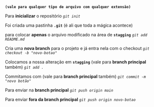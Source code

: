 __`(vale para qualquer tipo de arquivo com qualquer extensão)`__

Para __inicializar__ o repositório
_`git init`_

Foi criada uma pastinha __`.git`__ (é ali que toda a mágica acontece)

 
para colocar __apenas__ o arquivo modificado na área de __`stagging`__
_`git add README.md`_


Cria uma __nova branch__ para o projeto e já entra nela com o checkout
_`git checkout -b "novo-botao"`_


Colocamos a nossa alteração em __`stagging`__ (vale para __branch principal__ também)
_`git add .`_


Commitamos com (vale para __branch principal__ também)
_`git commit -m "novo botão"`_


Para enviar na __branch principal__
_`git push origin main`_


Para enviar __fora da branch principal__ 
_`git push origin novo-botao`_ 
